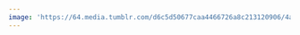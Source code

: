 ```yaml
---
image: 'https://64.media.tumblr.com/d6c5d50677caa4466726a8c213120906/4ab0398817c22610-99/s1280x1920/3d9dff2677c627e11d4a900f64484a6b4ad9f33a.jpg'
---
```

